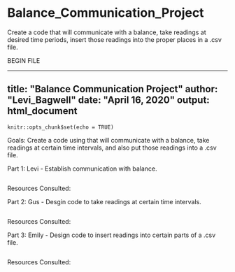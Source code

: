 # Balance_Communication_Project
Create a code that will communicate with a balance, take readings at desired time periods, insert those readings into the proper places in a .csv file. 

BEGIN FILE 

---
title: "Balance Communication Project"
author: "Levi_Bagwell"
date: "April 16, 2020"
output: html_document
---

```{r setup, include=FALSE}
knitr::opts_chunk$set(echo = TRUE)
```
Goals: Create a code using that will communicate with a balance, take readings at certain time intervals, and also put those readings into a .csv file.

Part 1: Levi - Establish communication with balance. 
```{r}

```
Resources Consulted: 

Part 2: Gus - Desgin code to take readings at certain time intervals.
```{r}

```
Resources Consulted:

Part 3: Emily - Design code to insert readings into certain parts of a .csv file. 
```{r}

```
Resources Consulted: 

